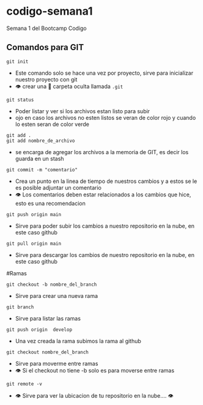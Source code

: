 # codigo-semana1
Semana 1 del Bootcamp Codigo

## Comandos para GIT

```
git init
```
- Este comando solo se hace una vez por proyecto, sirve para inicializar nuestro proyecto con git
- :eye: crear una :file_folder: carpeta oculta llamada ```.git```
```
git status
```
- Poder listar y ver si los archivos estan listo para subir
- ojo en caso los archivos no esten listos se veran de color rojo y cuando lo esten seran de color verde


```
git add .
git add nombre_de_archivo
```
- se encarga de agregar los archivos a la memoria de GIT, es decir los guarda en un stash

```
git commit -m "comentario"
```
- Crea un punto en la linea de tiempo de nuestros cambios y a estos se le es posible adjuntar un comentario
- :eye: Los comentarios deben estar relacionados a los cambios que hice, esto es una recomendacion

```
git push origin main
```
- Sirve para poder subir los cambios a nuestro repositorio en la nube, en este caso github

```
git pull origin main
```
- Sirve para descargar los cambios de nuestro repositorio en la nube, en este caso github

#Ramas

```
git checkout -b nombre_del_branch
```
- Sirve para crear una nueva rama
```
git branch
```
- Sirve para listar las ramas

```
git push origin  develop
```
- Una vez creada la rama subimos la rama al github

```
git checkout nombre_del_branch
```
- Sirve para moverme entre ramas
- :eye: Si el checkout no tiene -b solo es para moverse entre ramas


```
git remote -v
```
- :eye: Sirve para ver la ubicacion de tu repositorio en la nube.... :eye:
